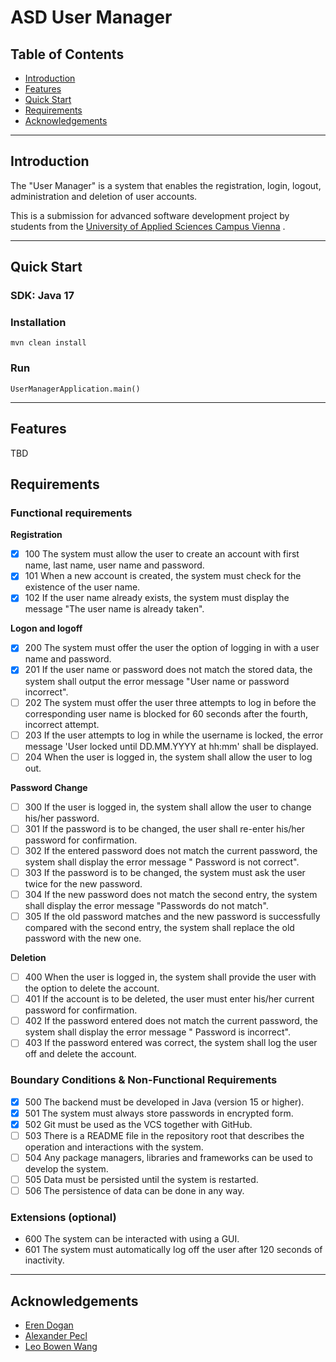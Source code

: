# ASD User Manager

## Table of Contents

- [Introduction](#introduction)
- [Features](#features)
- [Quick Start](#quick-start)
- [Requirements](#requirements)
- [Acknowledgements](#acknowledgements)

---

## Introduction

The "User Manager" is a system that enables the registration, login, logout, administration and deletion of user
accounts.

This is a submission for advanced software development project by students from
the [University of Applied Sciences Campus Vienna](https://www.fh-campuswien.ac.at/en/studies/study-courses/software-design-and-engineering-master.html)
.

---

## Quick Start

### SDK: Java 17

### Installation

```
mvn clean install
```

### Run

`UserManagerApplication.main()`

---

## Features

TBD

## Requirements

### Functional requirements

**Registration**

- [x] 100 The system must allow the user to create an account with first name, last name, user name and password.
- [x] 101 When a new account is created, the system must check for the existence of the user name.
- [x] 102 If the user name already exists, the system must display the message "The user name is already taken".

**Logon and logoff**

- [x] 200 The system must offer the user the option of logging in with a user name and password.
- [x] 201 If the user name or password does not match the stored data, the system shall output the error message "User
  name or password incorrect".
- [ ] 202 The system must offer the user three attempts to log in before the corresponding user name is blocked for 60
  seconds after the fourth, incorrect attempt.
- [ ] 203 If the user attempts to log in while the username is locked, the error message 'User locked until DD.MM.YYYY
  at hh:mm' shall be displayed.
- [ ] 204 When the user is logged in, the system shall allow the user to log out.

**Password Change**

- [ ] 300 If the user is logged in, the system shall allow the user to change his/her password.
- [ ] 301 If the password is to be changed, the user shall re-enter his/her password for confirmation.
- [ ] 302 If the entered password does not match the current password, the system shall display the error message "
  Password is not correct".
- [ ] 303 If the password is to be changed, the system must ask the user twice for the new password.
- [ ] 304 If the new password does not match the second entry, the system shall display the error message "Passwords do
  not match".
- [ ] 305 If the old password matches and the new password is successfully compared with the second entry, the system
  shall replace the old password with the new one.

**Deletion**

- [ ] 400 When the user is logged in, the system shall provide the user with the option to delete the account.
- [ ] 401 If the account is to be deleted, the user must enter his/her current password for confirmation.
- [ ] 402 If the password entered does not match the current password, the system shall display the error message "
  Password is incorrect".
- [ ] 403 If the password entered was correct, the system shall log the user off and delete the account.

### Boundary Conditions & Non-Functional Requirements

- [x] 500 The backend must be developed in Java (version 15 or higher).
- [x] 501 The system must always store passwords in encrypted form.
- [x] 502 Git must be used as the VCS together with GitHub.
- [ ] 503 There is a README file in the repository root that describes the operation and interactions with the system.
- [ ] 504 Any package managers, libraries and frameworks can be used to develop the system.
- [ ] 505 Data must be persisted until the system is restarted.
- [ ] 506 The persistence of data can be done in any way.

### Extensions (optional)

- 600 The system can be interacted with using a GUI.
- 601 The system must automatically log off the user after 120 seconds of inactivity.

---

## Acknowledgements

- [Eren Dogan](https://github.com/erendogan51)
- [Alexander Pecl](https://github.com/peclboi)
- [Leo Bowen Wang](https://github.com/leobowenwang)

